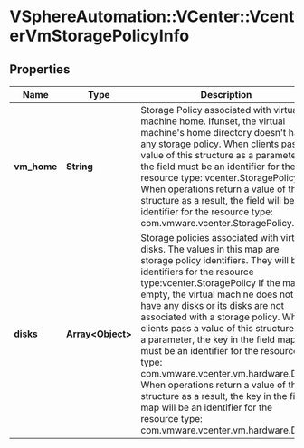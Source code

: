 # VSphereAutomation::VCenter::VcenterVmStoragePolicyInfo

## Properties
Name | Type | Description | Notes
------------ | ------------- | ------------- | -------------
**vm_home** | **String** | Storage Policy associated with virtual machine home. Ifunset, the virtual machine&#39;s home directory doesn&#39;t have any storage policy. When clients pass a value of this structure as a parameter, the field must be an identifier for the resource type: vcenter.StoragePolicy. When operations return a value of this structure as a result, the field will be an identifier for the resource type: com.vmware.vcenter.StoragePolicy. | [optional] 
**disks** | **Array&lt;Object&gt;** | Storage policies associated with virtual disks. The values in this map are storage policy identifiers. They will be identifiers for the resource type:vcenter.StoragePolicy If the map is empty, the virtual machine does not have any disks or its disks are not associated with a storage policy. When clients pass a value of this structure as a parameter, the key in the field map must be an identifier for the resource type: com.vmware.vcenter.vm.hardware.Disk. When operations return a value of this structure as a result, the key in the field map will be an identifier for the resource type: com.vmware.vcenter.vm.hardware.Disk. | [optional] 


